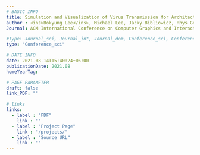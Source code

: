 ```yaml
---
# BASIC INFO
title: Simulation and Visualization of Virus Transmission for Architectural Design Analysis
author : <ins>Bokyung Lee</ins>, Michael Lee, Jacky Bibliowicz, Rhys Goldstein, Jeremy Mogk, Alexander Tessier.
Journal: ACM International Conference on Computer Graphics and Interactive Techniques (SIGGRAPH 2021)

#Type: Journal_sci, Journal_int, Journal_dom, Conference_sci, Conference_int, conference_dom
type: "Conference_sci"

# DATE INFO
date: 2021-08-14T15:40:24+06:00
publicationDate: 2021.08
homeYearTag: 

# PAGE PARAMETER
draft: false
link_PDF: ""

# links
links:
  - label : "PDF"
    link : ""
  - label : "Project Page"
    link : "/projects/"
  - label : "Source URL"
    link : ""
---
```

